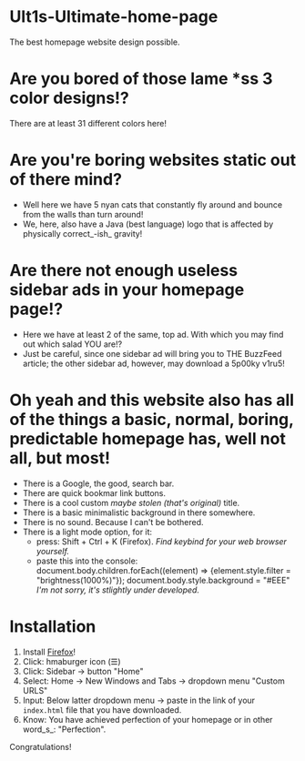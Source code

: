 # Ult1s-Ultimate-home-page
The best homepage website design possible.


# Are you bored of those lame \*ss 3 color designs!?
  There are at least 31 different colors here!
  
# Are you're boring websites static out of there mind?
  - Well here we have 5 nyan cats that constantly fly around and bounce from the walls than turn around! 
  - We, here, also have a Java (best language) logo that is affected by physically correct_-ish_ gravity!

# Are there not enough useless sidebar ads in your homepage page!?
  - Here we have at least 2 of the same, top ad. With which you may find out which salad YOU are!?
  - Just be careful, since one sidebar ad will bring you to THE BuzzFeed article; the other sidebar ad, however, may download a 5p00ky v1ru5!

# Oh yeah and this website also has all of the things a basic, normal, boring, predictable homepage has, well not all, but most!
  - There is a Google, the good, search bar.
  - There are quick bookmar link buttons.
  - There is a cool custom _maybe stolen (that's original)_ title.
  - There is a basic minimalistic background in there somewhere.
  - There is no sound. Because I can't be bothered.
  - There is a light mode option, for it:
      - press: Shift + Ctrl + K (Firefox). _Find keybind for your web browser yourself._
      - paste this into the console: document.body.children.forEach((element) => {element.style.filter = "brightness(1000%)"}); document.body.style.background = "#EEE"
        _I'm not sorry, it's stlightly under developed._
        
# Installation
  1. Install [Firefox](https://www.mozilla.org/en-GB/firefox/new/)!
  2. Click: hmaburger icon (☰)
  3. Click: Sidebar -> button "Home"
  4. Select: Home -> New Windows and Tabs -> dropdown menu "Custom URLS"
  5. Input: Below latter dropdown menu -> paste in the link of your `index.html` file that you have downloaded.
  6. Know: You have achieved perfection of your homepage or in other word_s_: "Perfection".

Congratulations!
